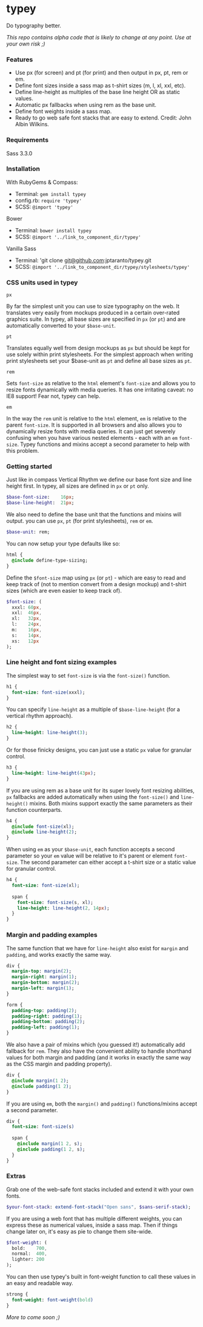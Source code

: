 # typey
Do typography better.

*This repo contains alpha code that is likely to change at any point. Use at your own risk ;)*

### Features

* Use px (for screen) and pt (for print) and then output in px, pt, rem or em.
* Define font sizes inside a sass map as t-shirt sizes (m, l, xl, xxl, etc).
* Define line-height as multiples of the base line height OR as static values.
* Automatic px fallbacks when using rem as the base unit.
* Define font weights inside a sass map.
* Ready to go web safe font stacks that are easy to extend. Credit: John Albin Wilkins.

### Requirements

Sass 3.3.0

### Installation

With RubyGems & Compass:

* Terminal: `gem install typey`
* config.rb: `require 'typey'`
* SCSS: `@import 'typey'`

Bower

* Terminal: `bower install typey`
* SCSS: `@import '../link_to_component_dir/typey'`

Vanilla Sass

* Terminal: 'git clone git@github.com:jptaranto/typey.git
* SCSS: `@import '../link_to_component_dir/typey/stylesheets/typey'` 

### CSS units used in typey

`px` 

By far the simplest unit you can use to size typography on the web. It translates very easily from mockups produced in a certain over-rated graphics suite. In typey, all base sizes are specified in `px` (or `pt`) and are automatically converted to your `$base-unit`.

`pt`

Translates equally well from design mockups as `px` but should be kept for use solely within print stylesheets. For the simplest approach when writing print stylesheets set your $base-unit as `pt` and define all base sizes as `pt`.

`rem`

Sets `font-size` as relative to the `html` element's `font-size` and allows you to resize fonts dynamically with media queries. It has one irritating caveat: no IE8 support! Fear not, typey can help.

`em`

In the way the `rem` unit is relative to the `html` element, `em` is relative to the parent `font-size`. It is supported in all browsers and also allows you to dynamically resize fonts with media queries. It can just get severely confusing when you have various nested elements - each with an `em` `font-size`. Typey functions and mixins accept a second parameter to help with this problem.

### Getting started

Just like in compass Vertical Rhythm we define our base font size and line height first. In typey, all sizes are defined in `px` or `pt` only.

```sass
$base-font-size:    16px;
$base-line-height:  21px;
```

We also need to define the base unit that the functions and mixins will output. you can use `px`, `pt` (for print stylesheets), `rem` or `em`.

```sass
$base-unit: rem;
```

You can now setup your type defaults like so:

```sass
html {
  @include define-type-sizing;
}
```

Define the `$font-size` map using `px` (or `pt`) - which are easy to read and keep track of (not to mention convert from a design mockup) and t-shirt sizes (which are even easier to keep track of).

```sass
$font-size: (
  xxxl: 60px,
  xxl:  46px,
  xl:   32px,
  l:    24px,
  m:    16px,
  s:    14px,
  xs:   12px
);
```

### Line height and font sizing examples

The simplest way to set `font-size` is via the `font-size()` function.

```sass
h1 {
  font-size: font-size(xxxl);
}
```

You can specify `line-height` as a multiple of `$base-line-height` (for a vertical rhythm approach).

```sass
h2 {
  line-height: line-height(3);
}
```

Or for those finicky designs, you can just use a static `px` value for granular control.

```sass
h3 {
  line-height: line-height(43px);
}
```

If you are using rem as a base unit for its super lovely font resizing abilities, `px` fallbacks are added automatically when using the `font-size()` and `line-height()` mixins. Both mixins support exactly the same parameters as their function counterparts.

```sass
h4 {
  @include font-size(xl);
  @include line-height(2);
}
```

When using `em` as your `$base-unit`, each function accepts a second parameter so your `em` value will be relative to it's parent or element `font-size`. The second parameter can either accept a t-shirt size or a static value for granular control.

```sass
h4 {
  font-size: font-size(xl);
  
  span {
    font-size: font-size(s, xl);
    line-height: line-height(2, 14px);
  }
}
```

### Margin and padding examples

The same function that we have for `line-height` also exist for `margin` and `padding`, and works exactly the same way.

```sass
div {
  margin-top: margin(2);
  margin-right: margin(1);
  margin-bottom: margin(2);
  margin-left: margin(1);
}

form {
  padding-top: padding(2);
  padding-right: padding(1);
  padding-bottom: padding(2);
  padding-left: padding(1);
}
```

We also have a pair of mixins which (you guessed it!) automatically add fallback for `rem`. They also have the convenient ability to handle shorthand values for both margin and padding (and it works in exactly the same way as the CSS margin and padding property).

```sass
div {
  @include margin(1 2);
  @include padding(1 2);
}
```

If you are using `em`, both the `margin()` and `padding()` functions/mixins accept a second parameter.

```sass
div {
  font-size: font-size(s)
  
  span {
    @include margin(1 2, s);
    @include padding(1 2, s);
  }
}
```

### Extras

Grab one of the web-safe font stacks included and extend it with your own fonts.

```sass
$your-font-stack: extend-font-stack("Open sans", $sans-serif-stack);
```

If you are using a web font that has multiple different weights, you can express these as numerical values, inside a sass map. Then if things change later on, it's easy as pie to change them site-wide.

```sass
$font-weight: (
  bold:    700,
  normal:  400,
  lighter: 200
);
```

You can then use typey's built in font-weight function to call these values in an easy and readable way.

```sass
strong {
  font-weight: font-weight(bold)
}
```


*More to come soon ;)*